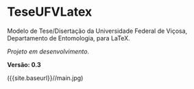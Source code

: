 # TeseUFVLatex
Modelo de Tese/Disertação da Universidade Federal de Viçosa, Departamento de Entomologia, para LaTeX.

_Projeto em desenvolvimento._

**Versão: 0.3**

({{site.baseurl}}//main.jpg)
